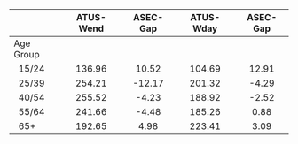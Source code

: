 
|                      |    ATUS-Wend |     ASEC-Gap |    ATUS-Wday |     ASEC-Gap |
| -------------------- | :----------: | :----------: | :----------: | :----------: |
| Age Group            |              |              |              |              |
| &nbsp;&nbsp;15/24    |       136.96 |        10.52 |       104.69 |        12.91 |
| &nbsp;&nbsp;25/39    |       254.21 |       -12.17 |       201.32 |        -4.29 |
| &nbsp;&nbsp;40/54    |       255.52 |        -4.23 |       188.92 |        -2.52 |
| &nbsp;&nbsp;55/64    |       241.66 |        -4.48 |       185.26 |         0.88 |
| &nbsp;&nbsp;65+      |       192.65 |         4.98 |       223.41 |         3.09 |

